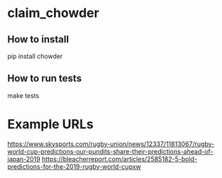 # claim_chowder

## How to install
pip install chowder

## How to run tests
make tests

# Example URLs
https://www.skysports.com/rugby-union/news/12337/11813067/rugby-world-cup-predictions-our-pundits-share-their-predictions-ahead-of-japan-2019
https://bleacherreport.com/articles/2585182-5-bold-predictions-for-the-2019-rugby-world-cupxw